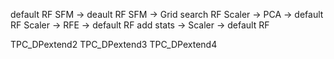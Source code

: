 default RF
SFM -> deault RF
SFM -> Grid search RF
Scaler -> PCA -> default RF
Scaler -> RFE -> default RF
add stats -> Scaler -> default RF

TPC_DPextend2
TPC_DPextend3
TPC_DPextend4